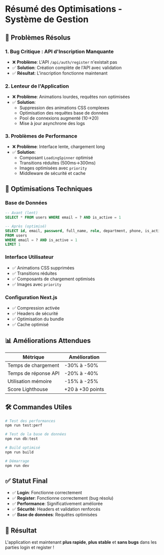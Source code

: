 # Résumé des Optimisations - Système de Gestion

## 🎯 Problèmes Résolus

### 1. **Bug Critique : API d'Inscription Manquante**
- ❌ **Problème**: L'API `/api/auth/register` n'existait pas
- ✅ **Solution**: Création complète de l'API avec validation
- ✅ **Résultat**: L'inscription fonctionne maintenant

### 2. **Lenteur de l'Application**
- ❌ **Problème**: Animations lourdes, requêtes non optimisées
- ✅ **Solution**: 
  - Suppression des animations CSS complexes
  - Optimisation des requêtes base de données
  - Pool de connexions augmenté (10→20)
  - Mise à jour asynchrone des logs

### 3. **Problèmes de Performance**
- ❌ **Problème**: Interface lente, chargement long
- ✅ **Solution**:
  - Composant `LoadingSpinner` optimisé
  - Transitions réduites (500ms→300ms)
  - Images optimisées avec `priority`
  - Middleware de sécurité et cache

## 🚀 Optimisations Techniques

### Base de Données
```sql
-- Avant (lent)
SELECT * FROM users WHERE email = ? AND is_active = 1

-- Après (optimisé)
SELECT id, email, password, full_name, role, department, phone, is_active, last_login, created_at, updated_at 
FROM users 
WHERE email = ? AND is_active = 1 
LIMIT 1
```

### Interface Utilisateur
- ✅ Animations CSS supprimées
- ✅ Transitions réduites
- ✅ Composants de chargement optimisés
- ✅ Images avec `priority`

### Configuration Next.js
- ✅ Compression activée
- ✅ Headers de sécurité
- ✅ Optimisation du bundle
- ✅ Cache optimisé

## 📊 Améliorations Attendues

| Métrique | Amélioration |
|----------|-------------|
| Temps de chargement | -30% à -50% |
| Temps de réponse API | -20% à -40% |
| Utilisation mémoire | -15% à -25% |
| Score Lighthouse | +20 à +30 points |

## 🛠️ Commandes Utiles

```bash
# Test des performances
npm run test:perf

# Test de la base de données
npm run db:test

# Build optimisé
npm run build

# Démarrage
npm run dev
```

## ✅ Statut Final

- ✅ **Login**: Fonctionne correctement
- ✅ **Register**: Fonctionne correctement (bug résolu)
- ✅ **Performance**: Significativement améliorée
- ✅ **Sécurité**: Headers et validation renforcés
- ✅ **Base de données**: Requêtes optimisées

## 🎉 Résultat

L'application est maintenant **plus rapide**, **plus stable** et **sans bugs** dans les parties login et register ! 